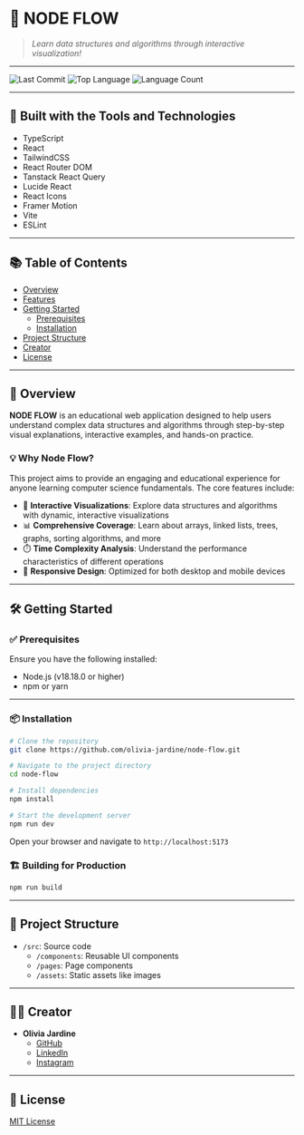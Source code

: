 # 🔄 NODE FLOW

> *Learn data structures and algorithms through interactive visualization!*

---

![Last Commit](https://img.shields.io/github/last-commit/oliviafjardine/node-flow)
![Top Language](https://img.shields.io/github/languages/top/oliviafjardine/node-flow)
![Language Count](https://img.shields.io/github/languages/count/oliviafjardine/node-flow)

---

## 🚀 Built with the Tools and Technologies

- TypeScript
- React
- TailwindCSS
- React Router DOM
- Tanstack React Query
- Lucide React
- React Icons
- Framer Motion
- Vite
- ESLint

---

## 📚 Table of Contents

- [Overview](#overview)
- [Features](#features)
- [Getting Started](#getting-started)
  - [Prerequisites](#prerequisites)
  - [Installation](#installation)
- [Project Structure](#project-structure)
- [Creator](#creator)
- [License](#license)

---

## 🌟 Overview

**NODE FLOW** is an educational web application designed to help users understand complex data structures and algorithms through step-by-step visual explanations, interactive examples, and hands-on practice.

### 💡 Why Node Flow?

This project aims to provide an engaging and educational experience for anyone learning computer science fundamentals. The core features include:

- 🔄 **Interactive Visualizations**: Explore data structures and algorithms with dynamic, interactive visualizations
- 📊 **Comprehensive Coverage**: Learn about arrays, linked lists, trees, graphs, sorting algorithms, and more
- ⏱️ **Time Complexity Analysis**: Understand the performance characteristics of different operations
- 📱 **Responsive Design**: Optimized for both desktop and mobile devices

---

## 🛠️ Getting Started

### ✅ Prerequisites

Ensure you have the following installed:

- Node.js (v18.18.0 or higher)
- npm or yarn

---

### 📦 Installation

```bash
# Clone the repository
git clone https://github.com/olivia-jardine/node-flow.git

# Navigate to the project directory
cd node-flow

# Install dependencies
npm install

# Start the development server
npm run dev
```

Open your browser and navigate to `http://localhost:5173`

### 🏗️ Building for Production

```bash
npm run build
```

---

## 📂 Project Structure

- `/src`: Source code
  - `/components`: Reusable UI components
  - `/pages`: Page components
  - `/assets`: Static assets like images

---

## 👩‍💻 Creator

- **Olivia Jardine**
  - [GitHub](https://github.com/olivia-jardine)
  - [LinkedIn](https://linkedin.com/in/olivia-jardine)
  - [Instagram](https://instagram.com/olivia.jardine)

---

## 📄 License

[MIT License](LICENSE)